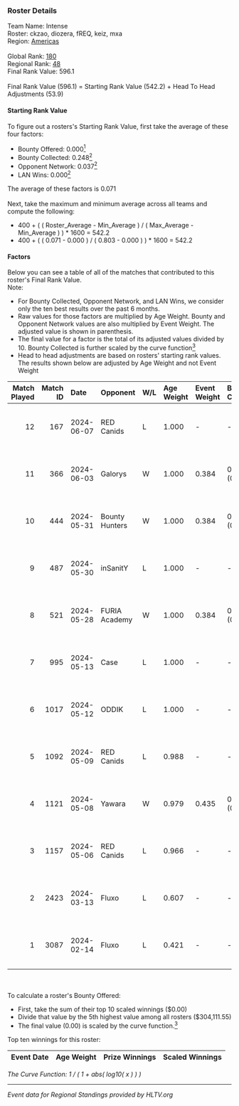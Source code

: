 ### Roster Details<br />
Team Name: Intense<br />
Roster: ckzao, diozera, fREQ, keiz, mxa<br />
Region: [Americas]( ../standings_americas.md)<br />
<br />
Global Rank: [180](../standings_global.md)<br />
Regional Rank: [48]( ../standings_americas.md)<br />
Final Rank Value:  596.1<br />
<br />
Final Rank Value (596.1) = Starting Rank Value (542.2) + Head To Head Adjustments (53.9)<br />

#### Starting Rank Value<br />
To figure out a rosters's Starting Rank Value, first take the average of these four factors:<br />
- Bounty Offered: 0.000[<sup>1</sup>](#table2)
- Bounty Collected: 0.248[<sup>2</sup>](#table1)
- Opponent Network: 0.037[<sup>2</sup>](#table1)
- LAN Wins: 0.000[<sup>2</sup>](#table1)

The average of these factors is 0.071<br />
<br />
Next, take the maximum and minimum average across all teams and compute the following:<br />
- 400 + ( ( Roster_Average - Min_Average ) / ( Max_Average - Min_Average ) ) * 1600 = 542.2
- 400 + ( ( 0.071 - 0.000 ) / ( 0.803 - 0.000 ) ) * 1600 = 542.2


#### Factors<br />
Below you can see a table of all of the matches that contributed to this roster's Final Rank Value.<br />
Note:<br />

- For Bounty Collected, Opponent Network, and LAN Wins, we consider only the ten best results over the past 6 months.
- Raw values for those factors are multiplied by Age Weight. Bounty and Opponent Network values are also multiplied by Event Weight. The adjusted value is shown in parenthesis.
- The final value for a factor is the total of its adjusted values divided by 10. Bounty Collected is further scaled by the curve function[<sup>3</sup>](#curveFunction)
- Head to head adjustments are based on rosters' starting rank values. The results shown below are adjusted by Age Weight and not Event Weight
<span id="table1"></span><br />


| Match Played | Match ID | Date       | Opponent       | W/L | Age Weight | Event Weight | Bounty Collected | Opponent Network | LAN Wins  | H2H Adj. | Roster                          |
| -: | -: | :- | :- | :- | :- | :- | :- | :- | :- | -: | :- |
|           12 |      167 | 2024-06-07 | RED Canids     | L   | 1.000      | -            | -                | -                | -         |    -1.05 | ckzao, diozera, fREQ, keiz, mxa |
|           11 |      366 | 2024-06-03 | Galorys        | W   | 1.000      | 0.384        | 0.025 (0.009)    | 0.596 (0.229)    | 0 (0.000) |    24.96 | ckzao, diozera, fREQ, keiz, mxa |
|           10 |      444 | 2024-05-31 | Bounty Hunters | W   | 1.000      | 0.384        | 0.000 (0.000)    | 0.233 (0.089)    | 0 (0.000) |    18.50 | ckzao, diozera, fREQ, keiz, mxa |
|            9 |      487 | 2024-05-30 | inSanitY       | L   | 1.000      | -            | -                | -                | -         |    -5.53 | ckzao, diozera, fREQ, keiz, mxa |
|            8 |      521 | 2024-05-28 | FURIA Academy  | W   | 1.000      | 0.384        | 0.000 (0.000)    | 0.102 (0.039)    | 0 (0.000) |    16.46 | ckzao, diozera, fREQ, keiz, mxa |
|            7 |      995 | 2024-05-13 | Case           | L   | 1.000      | -            | -                | -                | -         |    -5.57 | bsd, ckzao, diozera, fREQ, mxa  |
|            6 |     1017 | 2024-05-12 | ODDIK          | L   | 1.000      | -            | -                | -                | -         |    -3.21 | bsd, ckzao, diozera, fREQ, mxa  |
|            5 |     1092 | 2024-05-09 | RED Canids     | L   | 0.988      | -            | -                | -                | -         |    -1.29 | bsd, ckzao, diozera, fREQ, mxa  |
|            4 |     1121 | 2024-05-08 | Yawara         | W   | 0.979      | 0.435        | 0.000 (0.000)    | 0.024 (0.010)    | 0 (0.000) |    14.03 | bsd, ckzao, diozera, fREQ, mxa  |
|            3 |     1157 | 2024-05-06 | RED Canids     | L   | 0.966      | -            | -                | -                | -         |    -1.20 | bsd, ckzao, diozera, fREQ, mxa  |
|            2 |     2423 | 2024-03-13 | Fluxo          | L   | 0.607      | -            | -                | -                | -         |    -1.16 | bsd, ckzao, diozera, mxa, roz   |
|            1 |     3087 | 2024-02-14 | Fluxo          | L   | 0.421      | -            | -                | -                | -         |    -1.03 | bsd, ckzao, diozera, mxa, roz   |

<br />
<span id="table2"></span><br />
To calculate a roster's Bounty Offered:<br />

- First, take the sum of their top 10 scaled winnings ($0.00)
- Divide that value by the 5th highest value among all rosters ($304,111.55)
- The final value (0.00) is scaled by the curve function.[<sup>3</sup>](#curveFunction)

Top ten winnings for this roster:<br />

| Event Date | Age Weight | Prize Winnings | Scaled Winnings |
| :- | -: | :- | :- |


<span id="curveFunction"></span>_The Curve Function: 1 / ( 1 + abs( log10( x ) ) )_<br />

---
_Event data for Regional Standings provided by HLTV.org_<br />
